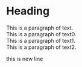 <h1>Heading</h1>
<p>This is a paragraph of text. <br>
This is a paragraph of text0. <br>
This is a paragraph of text1. <br>
This is a paragraph of text2. <br></p>this is new line